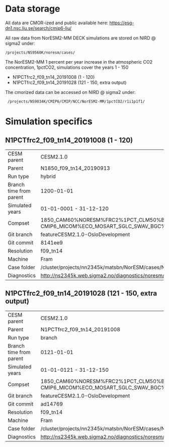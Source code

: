 # Data storage
All data are CMOR-ized and public available here: https://esg-dn1.nsc.liu.se/search/cmip6-liu/


All raw data from NorESM2-MM DECK simulations are stored on NIRD @ sigma2 under:
```
/projects/NS9560K/noresm/cases/
```

The NorESM2-MM 1 percent per year increase in the atmospheric CO2 concentration, 1pctCO2, simulations cover the years 1 - 150
- N1PCTfrc2_f09_tn14_20191008 (1 - 120)
- N1PCTfrc2_f09_tn14_20191028 (121 - 150, extra output)


The cmorized data can be accessed on NIRD @ sigma2 under: 

```
 /projects/NS9034K/CMIP6/CMIP/NCC/NorESM2-MM/1pctCO2/r1i1p1f1/
```

# Simulation specifics

## 	N1PCTfrc2_f09_tn14_20191008 (1 - 120)
|  |  |  
| --- | :--- | 
| CESM parent| CESM2.1.0  | 
| Parent | N1850_f09_tn14_20190913 |
| Run type  | hybrid |
| Branch time from parent | 1200-01-01 |
| Simulated years | 01-01-0001 - 31-12-120 |   
| Compset | 1850_CAM60%NORESM%FRC2%1PCT_CLM50%BGC-CROP_CICE%NORESM-CMIP6_MICOM%ECO_MOSART_SGLC_SWAV_BGC%BDRDDMS  |
| Git branch | featureCESM2.1.0-OsloDevelopment |
| Git commit | 8141ee9 |
| Resolution | f09_tn14 |
| Machine  |  Fram  |
| Case folder | /cluster/projects/nn2345k/matsbn/NorESM/cases/N1PCTfrc2_f09_tn14_20191008 |
| Diagnostics | http://ns2345k.web.sigma2.no/diagnostics/noresm/common/N1PCTfrc2_f09_tn14_20191008/ |

## N1PCTfrc2_f09_tn14_20191028 (121 - 150, extra output)
|  |  |  
| --- | :--- | 
| CESM parent| CESM2.1.0  | 
| Parent | N1PCTfrc2_f09_tn14_20191008|
| Run type  | branch |
| Branch time from parent | 0121-01-01 |
| Simulated years | 01-01-0121 - 31-12-150 |   
| Compset | 1850_CAM60%NORESM%FRC2%1PCT_CLM50%BGC-CROP_CICE%NORESM-CMIP6_MICOM%ECO_MOSART_SGLC_SWAV_BGC%BDRDDMS   |
| Git branch | featureCESM2.1.0-OsloDevelopment |
| Git commit | ad14769 |
| Resolution | f09_tn14 |
| Machine  |  Fram  |
| Case folder | /cluster/projects/nn2345k/matsbn/NorESM/cases/N1PCTfrc2_f09_tn14_20191028 |
| Diagnostics | http://ns2345k.web.sigma2.no/diagnostics/noresm/common/N1PCTfrc2_f09_tn14_20191028/ |


